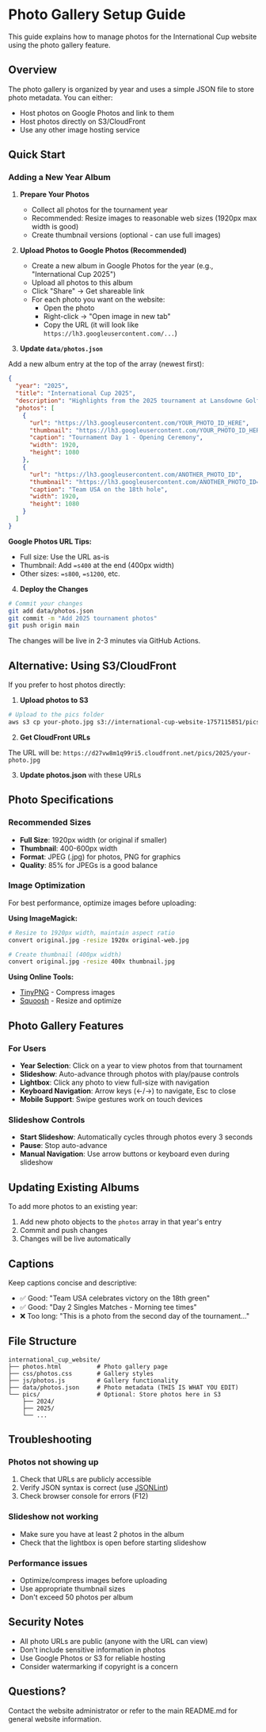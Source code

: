 # Photo Gallery Setup Guide

This guide explains how to manage photos for the International Cup website using the photo gallery feature.

## Overview

The photo gallery is organized by year and uses a simple JSON file to store photo metadata. You can either:
- Host photos on Google Photos and link to them
- Host photos directly on S3/CloudFront
- Use any other image hosting service

## Quick Start

### Adding a New Year Album

1. **Prepare Your Photos**
   - Collect all photos for the tournament year
   - Recommended: Resize images to reasonable web sizes (1920px max width is good)
   - Create thumbnail versions (optional - can use full images)

2. **Upload Photos to Google Photos (Recommended)**
   - Create a new album in Google Photos for the year (e.g., "International Cup 2025")
   - Upload all photos to this album
   - Click "Share" → Get shareable link
   - For each photo you want on the website:
     - Open the photo
     - Right-click → "Open image in new tab"
     - Copy the URL (it will look like `https://lh3.googleusercontent.com/...`)

3. **Update `data/photos.json`**

Add a new album entry at the top of the array (newest first):

```json
{
  "year": "2025",
  "title": "International Cup 2025",
  "description": "Highlights from the 2025 tournament at Lansdowne Golf Club",
  "photos": [
    {
      "url": "https://lh3.googleusercontent.com/YOUR_PHOTO_ID_HERE",
      "thumbnail": "https://lh3.googleusercontent.com/YOUR_PHOTO_ID_HERE=s400",
      "caption": "Tournament Day 1 - Opening Ceremony",
      "width": 1920,
      "height": 1080
    },
    {
      "url": "https://lh3.googleusercontent.com/ANOTHER_PHOTO_ID",
      "thumbnail": "https://lh3.googleusercontent.com/ANOTHER_PHOTO_ID=s400",
      "caption": "Team USA on the 18th hole",
      "width": 1920,
      "height": 1080
    }
  ]
}
```

**Google Photos URL Tips:**
- Full size: Use the URL as-is
- Thumbnail: Add `=s400` at the end (400px width)
- Other sizes: `=s800`, `=s1200`, etc.

4. **Deploy the Changes**

```bash
# Commit your changes
git add data/photos.json
git commit -m "Add 2025 tournament photos"
git push origin main
```

The changes will be live in 2-3 minutes via GitHub Actions.

## Alternative: Using S3/CloudFront

If you prefer to host photos directly:

1. **Upload photos to S3**

```bash
# Upload to the pics folder
aws s3 cp your-photo.jpg s3://international-cup-website-1757115851/pics/2025/ --profile icup_website_user
```

2. **Get CloudFront URLs**

The URL will be: `https://d27vw8m1q99ri5.cloudfront.net/pics/2025/your-photo.jpg`

3. **Update photos.json** with these URLs

## Photo Specifications

### Recommended Sizes
- **Full Size**: 1920px width (or original if smaller)
- **Thumbnail**: 400-600px width
- **Format**: JPEG (.jpg) for photos, PNG for graphics
- **Quality**: 85% for JPEGs is a good balance

### Image Optimization
For best performance, optimize images before uploading:

**Using ImageMagick:**
```bash
# Resize to 1920px width, maintain aspect ratio
convert original.jpg -resize 1920x original-web.jpg

# Create thumbnail (400px width)
convert original.jpg -resize 400x thumbnail.jpg
```

**Using Online Tools:**
- [TinyPNG](https://tinypng.com/) - Compress images
- [Squoosh](https://squoosh.app/) - Resize and optimize

## Photo Gallery Features

### For Users
- **Year Selection**: Click on a year to view photos from that tournament
- **Slideshow**: Auto-advance through photos with play/pause controls
- **Lightbox**: Click any photo to view full-size with navigation
- **Keyboard Navigation**: Arrow keys (←/→) to navigate, Esc to close
- **Mobile Support**: Swipe gestures work on touch devices

### Slideshow Controls
- **Start Slideshow**: Automatically cycles through photos every 3 seconds
- **Pause**: Stop auto-advance
- **Manual Navigation**: Use arrow buttons or keyboard even during slideshow

## Updating Existing Albums

To add more photos to an existing year:

1. Add new photo objects to the `photos` array in that year's entry
2. Commit and push changes
3. Changes will be live automatically

## Captions

Keep captions concise and descriptive:
- ✅ Good: "Team USA celebrates victory on the 18th green"
- ✅ Good: "Day 2 Singles Matches - Morning tee times"
- ❌ Too long: "This is a photo from the second day of the tournament..."

## File Structure

```
international_cup_website/
├── photos.html          # Photo gallery page
├── css/photos.css       # Gallery styles
├── js/photos.js         # Gallery functionality
├── data/photos.json     # Photo metadata (THIS IS WHAT YOU EDIT)
└── pics/                # Optional: Store photos here in S3
    ├── 2024/
    ├── 2025/
    └── ...
```

## Troubleshooting

### Photos not showing up
1. Check that URLs are publicly accessible
2. Verify JSON syntax is correct (use [JSONLint](https://jsonlint.com/))
3. Check browser console for errors (F12)

### Slideshow not working
- Make sure you have at least 2 photos in the album
- Check that the lightbox is open before starting slideshow

### Performance issues
- Optimize/compress images before uploading
- Use appropriate thumbnail sizes
- Don't exceed 50 photos per album

## Security Notes

- All photo URLs are public (anyone with the URL can view)
- Don't include sensitive information in photos
- Use Google Photos or S3 for reliable hosting
- Consider watermarking if copyright is a concern

## Questions?

Contact the website administrator or refer to the main README.md for general website information.

